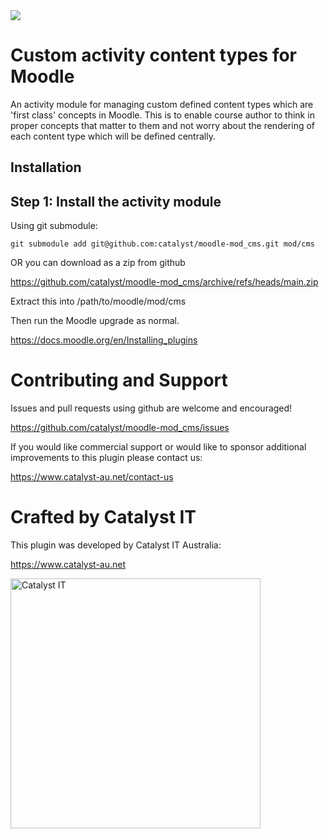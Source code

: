 <a href="https://github.com/catalyst/moodle-mod_cms/actions">
<img src="https://github.com/catalyst/moodle-mod_cms/workflows/ci/badge.svg">
</a>

# Custom activity content types for Moodle

An activity module for managing custom defined content types which are 'first class' concepts in Moodle. This is to enable course author to think in proper concepts that matter to them and not worry about the rendering of each content type which will be defined centrally.

## Installation

Step 1: Install the activity module
-----------------------------------

Using git submodule:
```
git submodule add git@github.com:catalyst/moodle-mod_cms.git mod/cms
```

OR you can download as a zip from github

https://github.com/catalyst/moodle-mod_cms/archive/refs/heads/main.zip

Extract this into /path/to/moodle/mod/cms

Then run the Moodle upgrade as normal.

https://docs.moodle.org/en/Installing_plugins

# Contributing and Support

Issues and pull requests using github are welcome and encouraged!

https://github.com/catalyst/moodle-mod_cms/issues

If you would like commercial support or would like to sponsor additional improvements to this plugin please contact us:

https://www.catalyst-au.net/contact-us

# Crafted by Catalyst IT
This plugin was developed by Catalyst IT Australia:

https://www.catalyst-au.net

<img alt="Catalyst IT" src="https://cdn.rawgit.com/CatalystIT-AU/moodle-auth_saml2/master/pix/catalyst-logo.svg" width="400">
